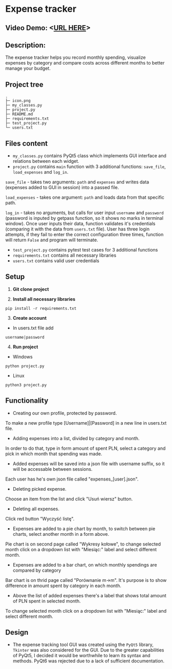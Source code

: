 # Expense tracker

## Video Demo:  <[URL HERE](https://youtu.be/7W69-vgDsC0)>

## Description:

The expense tracker helps you record monthly spending, visualize expenses by category and compare costs across different months to better manage your budget.

## Project tree
```
. 
├─ icon.png
├─ my_classes.py
├─ project.py
├─ README.md
├─ requirements.txt
├─ test_project.py
└─ users.txt
```
## Files content
- `my_classes.py` contains PyQt5 class which implements GUI interface and relations between each widget.
- `project.py` contains `main` function with 3 additional functions: `save_file`, `load_expenses` and `log_in`.

`save_file` - takes two arguments: `path` and `expenses` and writes data (expenses added to GUI in session) into a passed file.

`load_expenses` - takes one argument: `path` and loads data from that specific path.

`log_in` - takes no arguments, but calls for user input `username` and `password` (password is inputed by getpass function, so it shows no marks in terminal window).
Once user inputs their data, function validates it's credentials (comparing it with the data from `users.txt` file). User has three login attempts, if they fail to enter the correct configuration three times, function will return `False` and program will terminate.

- `test_project.py` contains pytest test cases for 3 additional functions
- `requirements.txt` contains all necessary libraries
- `users.txt` contains valid user credentials

## Setup
1. **Git clone project**

2. **Install all necessary libraries**
```
pip install -r requirements.txt
```
3. **Create account**
- In users.txt file add
```
username|password
```
4. **Run project**
- Windows
```
python project.py
```
- Linux
```
python3 project.py
```

## Functionality
- Creating our own profile, protected by password.

To make a new profile type [Username]|[Password] in a new line in users.txt file.

- Adding expenses into a list, divided by category and month.

In order to do that, type in form amount of spent PLN, select a category and pick in which month that spending was made.

- Added expenses will be saved into a json file with username suffix, so it will be accessable between sessions.

Each user has he's own json file called "expenses_[user].json".

- Deleting picked expense.

Choose an item from the list and click "Usuń wiersz" button.

- Deleting all expenses.

Click red button "Wyczyść listę".

- Expenses are added to a pie chart by month, to switch between pie charts, select another month in a form above.

Pie chart is on second page called "Wykresy kołowe", to change selected month click on a dropdown list with "Miesiąc:" label and select different month.

- Expenses are added to a bar chart, on which monthly spendings are compared by category

Bar chart is on thrid page called "Porównanie m->m". It's purpose is to show difference in amount spent by category in each month.

- Above the list of added expenses there's a label that shows total amount of PLN spent in selected month.

To change selected month click on a dropdown list with "Miesiąc:" label and select different month.

## Design
- The expense tracking tool GUI was created using the `PyQt5` library, `Tkinter` was also considered for the GUI. Due to the greater capabilities of PyQt5, I decided it would be worthwhile to learn its syntax and methods. PyQt6 was rejected due to a lack of sufficient documentation.
